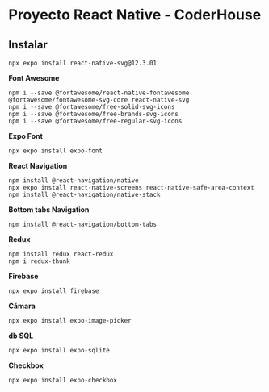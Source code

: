 # Proyecto React Native - CoderHouse

## Instalar

`npx expo install react-native-svg@12.3.01`

**Font Awesome**

`npm i --save @fortawesome/react-native-fontawesome @fortawesome/fontawesome-svg-core react-native-svg`\
`npm i --save @fortawesome/free-solid-svg-icons`\
`npm i --save @fortawesome/free-brands-svg-icons`\
`npm i --save @fortawesome/free-regular-svg-icons`

**Expo Font**

`npx expo install expo-font`

**React Navigation**

`npm install @react-navigation/native`\
`npx expo install react-native-screens react-native-safe-area-context`\
`npm install @react-navigation/native-stack`

**Bottom tabs Navigation**

`npm install @react-navigation/bottom-tabs`

**Redux**

`npm install redux react-redux`\
`npm i redux-thunk`

**Firebase**

`npx expo install firebase`

**Cámara**

`npx expo install expo-image-picker`

**db SQL**

`npx expo install expo-sqlite`

**Checkbox**

`npx expo install expo-checkbox`